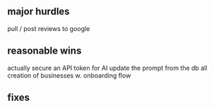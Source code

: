 ## major hurdles

pull / post reviews to google

## reasonable wins

actually secure an API token for AI
update the prompt from the db
all creation of businesses w. onboarding flow

## fixes
